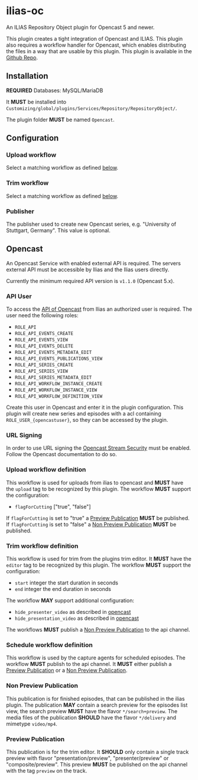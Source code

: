 # ilias-oc
An ILIAS Repository Object plugin for Opencast 5 and newer.

This plugin creates a tight integration of Opencast and ILIAS.
This plugin also requires a workflow handler for Opencast, which enables distributing the files in a way that are usable by this plugin.
This plugin is available in the [Github Repo](https://github.com/pascalseeland/opencast).

## Installation

__REQUIRED__ Databases: MySQL/MariaDB

It __MUST__ be installed into `Customizing/global/plugins/Services/Repository/RepositoryObject/`.

The plugin folder __MUST__ be named `Opencast`.

## Configuration

### Upload workflow
Select a matching workflow as defined [below](#upload-workflow-definition).

### Trim workflow
Select a matching workflow as defined [below](#trim-workflow-definition).

### Publisher
The publisher used to create new Opencast series, e.g. "University of Stuttgart, Germany".
This value is optional.

## Opencast
An Opencast Service with enabled external API is required.
The servers external API must be accessible by Ilias and the Ilias users directly.

Currently the minimum required API version is `v1.1.0` (Opencast 5.x).

### API User
To access the [API of Opencast](https://docs.opencast.org/develop/admin/configuration/external-api/) from Ilias an authorized user is required.
The user need the following roles:
- `ROLE_API`
- `ROLE_API_EVENTS_CREATE`
- `ROLE_API_EVENTS_VIEW`
- `ROLE_API_EVENTS_DELETE`
- `ROLE_API_EVENTS_METADATA_EDIT`
- `ROLE_API_EVENTS_PUBLICATIONS_VIEW`
- `ROLE_API_SERIES_CREATE`
- `ROLE_API_SERIES_VIEW`
- `ROLE_API_SERIES_METADATA_EDIT`
- `ROLE_API_WORKFLOW_INSTANCE_CREATE`
- `ROLE_API_WORKFLOW_INSTANCE_VIEW`
- `ROLE_API_WORKFLOW_DEFINITION_VIEW`

Create this user in Opencast and enter it in the plugin configuration.
This plugin will create new series and episodes with a acl containing `ROLE_USER_{opencastuser}`, so they can be accessed by the plugin.

### URL Signing
In order to use URL signing the [Opencast Stream Security](https://docs.opencast.org/develop/admin/configuration/stream-security/) must be enabled.
Follow the Opencast documentation to do so.

### Upload workflow definition
This workflow is used for uploads from ilias to opencast and __MUST__ have the `upload` tag to be recognized by this plugin.
The workflow __MUST__ support the configuration:
- `flagForCutting` ["true", "false"]

If `flagForCutting` is set to "true" a [Preview Publication](#preview-publication) __MUST__ be published.
If `flagForCutting` is set to "false" a [Non Preview Publication](#non-preview-publication)  __MUST__ be published.

### Trim workflow definition

This workflow is used for trim from the plugins trim editor.
It __MUST__ have the `editor` tag to be recognized by this plugin.
The workflow __MUST__ support the configuration:
- `start` integer the start duration in seconds
- `end` integer the end duration in seconds

The workflow __MAY__ support additional configuration:
- `hide_presenter_video` as described in [opencast](https://docs.opencast.org/r/6.x/admin/workflowoperationhandlers/select-streams-woh/#workflow-properties)
- `hide_presentation_video` as described in [opencast](https://docs.opencast.org/r/6.x/admin/workflowoperationhandlers/select-streams-woh/#workflow-properties)

The workflows __MUST__ publish a [Non Preview Publication](#non-preview-publication) to the api channel.

### Schedule workflow definition

This workflow is used by the capture agents for scheduled episodes.
The workflow __MUST__ publish to the api channel.
It __MUST__ either publish a [Preview Publication](#preview-publication) or a [Non Preview Publication](#non-preview-publication).

### Non Preview Publication
This publication is for finished episodes, that can be published in the ilias plugin.
The publication __MAY__ contain a search preview for the episodes list view, the search preview __MUST__ have the flavor `*/search+preview`.
The media files of the publication __SHOULD__ have the flavor `*/delivery` and mimetype `video/mp4`.

### Preview Publication
This publication is for the trim editor.
It __SHOULD__ only contain a single track preview with flavor "presentation/preview", "presenter/preview" or "composite/preview".
This preview __MUST__ be published on the api channel with the tag `preview` on the track.
